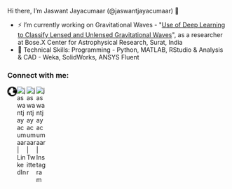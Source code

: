 Hi there, I’m Jaswant Jayacumaar (@jaswantjayacumaar) 👋
- ⚡ I’m currently working on Gravitational Waves - "[Use of Deep Learning to Classify Lensed and Unlensed Gravitational Waves](https://jaswantjayacumaar.wixsite.com/website/res-astrn-and-astrph-classify-gw-dl)", as a researcher at Bose.X Center for Astrophysical Research, Surat, India
- 🚀 Technical Skills: Programming - Python, MATLAB, RStudio & Analysis & CAD - Weka, SolidWorks, ANSYS Fluent

### Connect with me:
[<img align="left" alt="jaswantjayacumaar" width="22px" src="https://raw.githubusercontent.com/iconic/open-iconic/master/svg/globe.svg" />](https://jaswantjayacumaar.wixsite.com/website)
[<img align="left" alt="jaswantjayacumaar | LinkedIn" width="22px" src="https://cdn.jsdelivr.net/npm/simple-icons@v3/icons/linkedin.svg" />](https://www.linkedin.com/in/jaswantjayacumaar/)
[<img align="left" alt="jaswantjayacumaar | Twitter" width="22px" src="https://cdn.jsdelivr.net/npm/simple-icons@v3/icons/twitter.svg" />](https://twitter.com/jaswantjaya7668)
[<img align="left" alt="jaswantjayacumaar | Instagram" width="22px" src="https://cdn.jsdelivr.net/npm/simple-icons@v3/icons/instagram.svg" />](https://www.instagram.com/jaswant_jayacumaar)

<!---
jaswantjayacumaar/jaswantjayacumaar is a ✨ special ✨ repository because its `README.md` (this file) appears on your GitHub profile.
You can click the Preview link to take a look at your changes.
--->
